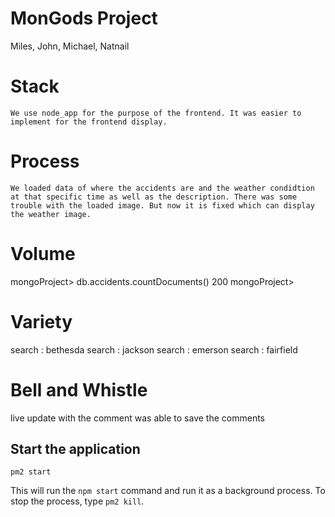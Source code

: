 # MonGods Project
Miles, John, Michael, Natnail

# Stack
    We use node_app for the purpose of the frontend. It was easier to implement for the frontend display.

# Process
    We loaded data of where the accidents are and the weather condidtion at that specific time as well as the description. There was some trouble with the loaded image. But now it is fixed which can display the weather image. 
 

# Volume
mongoProject> db.accidents.countDocuments()
200
mongoProject>

# Variety
search : bethesda
search : jackson
search : emerson
search : fairfield

# Bell and Whistle
live update with the comment
was able to save the comments

## Start the application
```shell
pm2 start
```
This will run the `npm start` command and run it as a background process. To stop the process, type `pm2 kill`.


